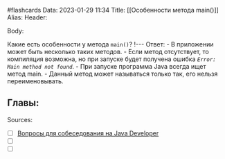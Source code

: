 #flashcards
Data: 2023-01-29 11:34
Title: [[Особенности метода main()]]
Alias:
Header:



Body:



Какие есть особенности у метода `main()`?
!---
Ответ:
	-  В приложении может быть несколько таких методов. 
	- Если метод отсутствует, то компиляция возможна, но при запуске будет получена ошибка _`Error: Main method not found`_.
	- При запуске программа Java всегда ищет метод main. 
	- Данный метод может называться только так, его нельзя переименовывать.
<!--SR:!2023-11-03,10,710-->




Главы:
-


Sources:
- [ ] [Вопросы для собеседования на Java Developer](https://github.com/enhorse/java-interview/blob/master/README.md#%D0%9E%D0%9E%D0%9F)
- [ ] []()
- [ ] []()
